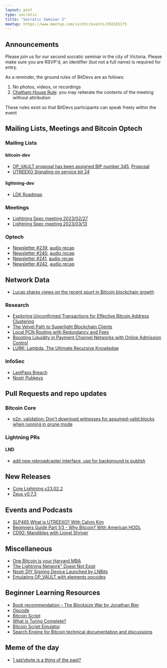 ```yaml
---
layout: post
type: socratic
title: "Socratic Seminar 3"
meetup: https://www.meetup.com/vicbtc/events/292101175
---
```



## Announcements
Please join us for our second socratic seminar in the city of Victoria. Please make sure you are RSVP'd, an identifier (but not a full name) is required for entry.

As a reminder, the ground rules of BitDevs are as follows:
1. No photos, videos, or recordings
2. [Chatham House Rule](https://en.wikipedia.org/wiki/Chatham_House_Rule): you may reiterate the contents of the meeting without attribution

These rules exist so that BitDevs participants can speak freely within the event

## Mailing Lists, Meetings and Bitcoin Optech

### Mailing Lists

#### bitcoin-dev

- [OP_VAULT proposal has been assigned BIP number 345](https://twitter.com/jamesob/status/1631473848867516417), [Proposal](https://github.com/jamesob/bips/blob/jamesob-23-02-opvault/bip-vaults.mediawiki)
- [UTREEXO Signaling on service bit 24](https://lists.linuxfoundation.org/pipermail/bitcoin-dev/2023-March/021515.html)

#### lightning-dev

- [LDK Roadmap](https://twitter.com/lightningdevkit/status/1635392924463804417)

### Meetings

- [Lightning Spec meeting 2023/02/27](https://github.com/lightning/bolts/issues/1057)
- [Lightning Spec meeting 2023/03/13](https://github.com/lightning/bolts/issues/1058)

### Optech

- [Newsletter #239](https://bitcoinops.org/en/newsletters/2023/02/22/), [audio recap](https://twitter.com/bitcoinoptech/status/1628771459660128260)
- [Newsletter #240](https://bitcoinops.org/en/newsletters/2023/03/01/), [audio recap](https://twitter.com/bitcoinoptech/status/1631308426738388997)
- [Newsletter #241](https://bitcoinops.org/en/newsletters/2023/03/08/), [audio recap](https://twitter.com/bitcoinoptech/status/1633845257489252356)
- [Newsletter #242](https://bitcoinops.org/en/newsletters/2023/03/15/), [audio recap](https://twitter.com/bitcoinoptech/status/1636370230875414532)


## Network Data

- [Lucas shares views on the recent spurt in Bitcoin blockchain growth](https://twitter.com/LucasNuzzi/status/1633859957434245120)

### Research

- [Exploring Unconfirmed Transactions for Effective Bitcoin Address Clustering](https://arxiv.org/abs/2303.01012)
- [The Velvel Path to Superlight Blockchain Clients](https://eprint.iacr.org/2020/1122)
- [Local PCN Routing with Redundancy and Fees](http://fc23.ifca.ai/preproceedings/93.pdf)
- [Boosting Liquidity in Payment Channel Networks with Online Admission Control](http://fc23.ifca.ai/preproceedings/57.pdf)
- [LURK: Lambda, The Ultimate Recursive Knowledge](https://eprint.iacr.org/2023/369)

### InfoSec

- [LastPass Breach](https://arstechnica.com/information-technology/2023/02/lastpass-hackers-infected-employees-home-computer-and-stole-corporate-vault/)
- [Nostr Pubkeys](https://iris.to/post/note1cx5lzpfnfzwca7fs4ayenq9rcft5mad2m2u3yyuejg309vs67mwst9fm99)

## Pull Requests and repo updates

### Bitcoin Core

- [p2p, validation: Don't download witnesses for assumed-valid blocks when running in prune mode](https://github.com/bitcoin/bitcoin/pull/27050)

### Lightning PRs

#### LND

- [add new rebroadcaster interface, use for background tx publish](https://github.com/lightningnetwork/lnd/pull/7448)

## New Releases

- [Core Lightning v23.02.2](https://github.com/ElementsProject/lightning/releases/tag/v23.02.2)
- [Zeus v0.7.3](https://twitter.com/ZeusLN/status/1633834571019223045)

## Events and Podcasts

- [SLP465 What is UTREEXO? With Calvin Kim](https://stephanlivera.com/episode/465/)
- [Beginners Guide Part 1/3 - Why Bitcoin? With American HODL](https://www.whatbitcoindid.com/podcast/beginners-guide-part-1/3-why-bitcoin)
- [CD92: Mandibles with Lionel Shriver](https://www.podpage.com/citadeldispatch/cd92-mandibles-with-lionel-shriver/)

## Miscellaneous

- [One Bitcoin is your Harvard MBA](https://jessemyers.substack.com/p/one-bitcoin-is-your-harvard-mba)
- [The Lightning Network" Doest Not Exist](https://www.discreetlog.com/the-lightning-network-does-not-exist/)
- [Nostr DIY Signing Device Launched by LNBits](https://www.nobsbitcoin.com/nostr-diy-signing-device/)
- [Emulating OP_VAULT with elements opcodes](https://burakkeceli.medium.com/emulating-op-vault-with-elements-opcodes-bdc7d8b0fe71)

## Beginner Learning Resources
- [Book recommendation - The Blocksize War by Jonathan Bier](https://www.bitcoinerbooks.com/books/the-blocksize-war-the-battle-over-who-controls-bitcoins-protocol-rules)
- [Opcode](https://river.com/learn/terms/o/opcode/)
- [Bitcoin Script](https://river.com/learn/terms/s/script-bitcoin/)
- [What is Turing Complete?](https://stackoverflow.com/questions/7284/what-is-turing-complete)
- [Bitcoin Script Emulator](https://siminchen.github.io/bitcoinIDE/build/editor.html)
- [Search Engine for Bitcoin technical documentation and discussions](https://bitcoinsearch.xyz/)

## Meme of the day
- [1 sat/vbyte is a thing of the past?](https://twitter.com/gregzaj1/status/1631743285172600846)